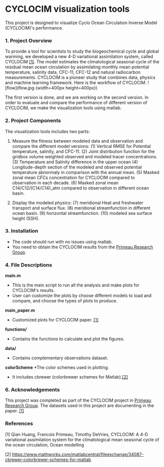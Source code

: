 # CYCLOCIM visualization tools
This project is designed to visualize Cyclo Ocean Circulation Inverse Model (CYCLOCIM)'s performance.

### 1. Project Overview<a name="overview"></a>

To provide a tool for scientists to study the biogeochemical cycle and global warming,  we developed a new 4-D variational assimilation system, called CYCLOCIM [[1]](#1).  The model estimates the climatological seasonal cycle of the residual mean ocean circulation by assimilating monthly mean potential temperature, salinity data, CFC-11, CFC-12 and natural radiocarbon measurements.  CYCLOCIM is a pioneer study that combines data, physics and machine learning framework. Here is the workflow of CYCLOCIM.
![flow](flow.jpg {width=400px height=400px})

The first version is done, and we are working on the second version. In order to evaluate and compare the performance of different version of CYCLOCIM, we make the visualization tools using matlab.

### 2. Project Components<a name="components"></a>

The visualization tools includes two parts:
1. Measure the fitness between modeled data and observation and compare the different model versions:
	(1) Vertical RMSE for Potential temperature, salinity, and CFC-11.
    (2) Joint distribution function for the gridbox volume weighted observed and modeled tracer concentrations.
    (3) Temperature and Salinity difference in the upper ocean
    (4) Longitude-depth section of the modeled and observed potential temperature abnormaly in comparison with the annual mean.
    (5) Masked zonal mean CFCs concentration for CYCLOCIM compared to observation in each decade.
    (6) Masked zonal mean C14/C12/(C14/C14)_atm compared to observation in different ocean basin.
    
2. Display the modeled physics:
    (7) meridional Heat and freshwater transport and surface flux.
    (8) meridional streamfunction in different ocean basin.
    (9) horizontal streamfunction.
    (10) modeled sea surface height (SSH).

### 3. Installation<a name="installation"></a>

 - The code should run with no issues using  matlab.
 - You need to obtain the CYCLOCIM results from the [Primeau Research Group](https://faculty.sites.uci.edu/primeau/).

### 4. File Descriptions<a name="files"></a>

**main.m**
* This is the main script to run all the analysis and make plots for CYCLOCIM's results.
* User can customize the  plots by choose different models to load and compare, and choose the types of plots to produce.

**main_paper.m**
* Customized plots for CYCLOCIM paper. [[1]](#1)

**functions/**
* Contains the functions to calculate  and plot the figures.

**data/**
* Contains complementary observations dataset.

**colorScheme**
*The color schemes used in plotting.  
* It includes cbrewer (colorbrewer schemes for Matlab).[[2]](#2)


### 6. Acknowledgements<a name="licensing">

This project was completed as part of the CYCLOCIM project in [Primeau Research Group](https://faculty.sites.uci.edu/primeau/). The datasets used in this project are documenting in the paper. [[1]](#1)

### References
<a id="1">[1]</a> 
Qian Huang, Francois Primeau, Timothy DeVries, CYCLOCIM: A 4-D variational assimilation system for the climatological mean seasonal cycle of the ocean circulation, Ocean modelling

<a id="2">[2]</a> 
https://www.mathworks.com/matlabcentral/fileexchange/34087-cbrewer-colorbrewer-schemes-for-matlab
